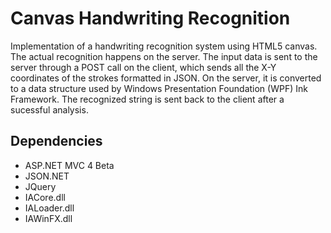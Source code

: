 Canvas Handwriting Recognition
==============================

Implementation of a handwriting recognition system using HTML5 canvas. The actual recognition happens on the server. The input data is sent to the server through a POST call on the client, which sends all the X-Y coordinates of the strokes formatted in JSON. On the server, it is converted to a data structure used by Windows Presentation Foundation (WPF) Ink Framework. The recognized string is sent back to the client after a sucessful analysis.

Dependencies
------------

+ ASP.NET MVC 4 Beta
+ JSON.NET
+ JQuery
+ IACore.dll
+ IALoader.dll
+ IAWinFX.dll